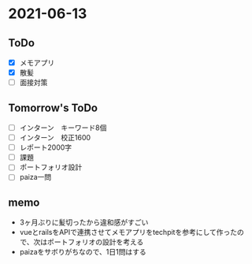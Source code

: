 # 2021-06-13

## ToDo
- [x] メモアプリ
- [x] 散髪
- [ ] 面接対策
## Tomorrow's ToDo
- [ ] インターン　キーワード8個
- [ ] インターン　校正1600
- [ ] レポート2000字
- [ ] 課題
- [ ] ポートフォリオ設計
- [ ] paiza一問
## memo
- 3ヶ月ぶりに髪切ったから違和感がすごい
- vueとrailsをAPIで連携させてメモアプリをtechpitを参考にして作ったので、次はポートフォリオの設計を考える
- paizaをサボりがちなので、1日1問はする


